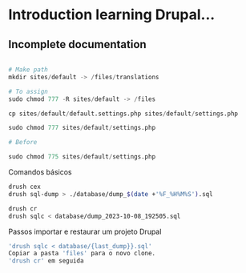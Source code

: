 # Introduction learning Drupal...

## Incomplete documentation

```python   

# Make path
mkdir sites/default -> /files/translations

# To assign 
sudo chmod 777 -R sites/default -> /files

cp sites/default/default.settings.php sites/default/settings.php

sudo chmod 777 sites/default/settings.php

# Before 

sudo chmod 775 sites/default/settings.php

```

Comandos básicos

```bash
drush cex 
drush sql-dump > ./database/dump_$(date +'%F_%H%M%S').sql

drush cr
drush sqlc < database/dump_2023-10-08_192505.sql

```

Passos importar e restaurar um projeto Drupal

```bash
'drush sqlc < database/{last_dump}}.sql'
Copiar a pasta 'files' para o novo clone.
'drush cr' em seguida

```